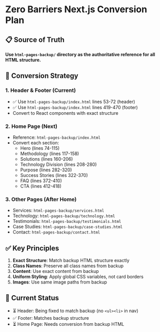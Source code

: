 # Zero Barriers Next.js Conversion Plan

## 📋 Source of Truth
**Use `html-pages-backup/` directory as the authoritative reference for all HTML structure.**

## 🎯 Conversion Strategy

### 1. **Header & Footer** (Current)
- ✅ Use `html-pages-backup/index.html` lines 53-72 (header)
- ✅ Use `html-pages-backup/index.html` lines 419-470 (footer)
- Convert to React components with exact structure

### 2. **Home Page** (Next)
- Reference: `html-pages-backup/index.html`
- Convert each section:
  - Hero (lines 74-115)
  - Methodology (lines 117-158)
  - Solutions (lines 160-206)
  - Technology Division (lines 208-280)
  - Purpose (lines 282-320)
  - Success Stories (lines 322-370)
  - FAQ (lines 372-410)
  - CTA (lines 412-418)

### 3. **Other Pages** (After Home)
- Services: `html-pages-backup/services.html`
- Technology: `html-pages-backup/technology.html`
- Testimonials: `html-pages-backup/testimonials.html`
- Case Studies: `html-pages-backup/case-studies.html`
- Contact: `html-pages-backup/contact.html`

## ✅ Key Principles

1. **Exact Structure**: Match backup HTML structure exactly
2. **Class Names**: Preserve all class names from backup
3. **Content**: Use exact content from backup
4. **Uniform Styling**: Apply global CSS variables, not card borders
5. **Images**: Use same image paths from backup

## 🔧 Current Status

- ⏳ Header: Being fixed to match backup (no `<ul><li>` in nav)
- ✅ Footer: Matches backup structure
- ⏳ Home Page: Needs conversion from backup HTML


